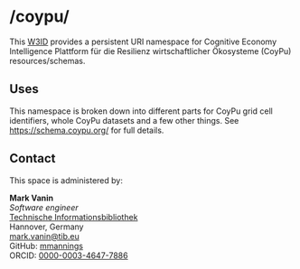 # /coypu/
This [W3ID](https://w3id.org) provides a persistent URI namespace for Cognitive Economy Intelligence Plattform für die Resilienz wirtschaftlicher Ökosysteme (CoyPu) resources/schemas.

## Uses
This namespace is broken down into different parts for CoyPu grid cell identifiers, whole CoyPu datasets and a few other things. See <https://schema.coypu.org/> for full details.

## Contact
This space is administered by:  

**Mark Vanin**  
*Software engineer*  
[Technische Informationsbibliothek](https://www.tib.eu)
<br />
Hannover, Germany  
<mark.vanin@tib.eu>
<br />
GitHub: [mmannings](https://github.com/mmannings)
<br />
ORCID: [0000-0003-4647-7886](https://orcid.org/0000-0003-4647-7886)

